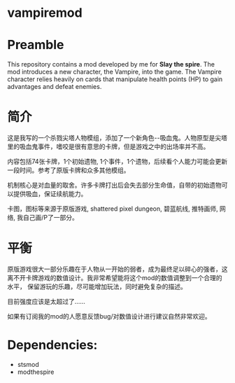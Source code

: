 # vampiremod

# Preamble

This repository contains a mod developed by me for **Slay the spire**. The mod introduces a new character, the Vampire,
into the game. The Vampire character relies heavily on cards that manipulate health points (HP) to gain
advantages and defeat enemies.

# 简介

这是我写的一个杀戮尖塔人物模组，添加了一个新角色--吸血鬼。人物原型是尖塔里的吸血鬼事件，嗜咬是很有意思的卡牌，但是游戏之中的出场率并不高。

内容包括74张卡牌，1个初始遗物, 1个事件，1个遗物，后续看个人能力可能会更新一段时间。参考了原版卡牌和众多其他模组。

机制核心是对血量的取舍。许多卡牌打出后会失去部分生命值，自带的初始遗物可以提供吸血，保证续航能力。

卡图，图标等来源于原版游戏, shattered pixel dungeon, 碧蓝航线, 推特画师, 网络, 我自己画/P了一部分。

# 平衡

原版游戏很大一部分乐趣在于人物从一开始的弱者，成为最终足以碎心的强者，这离不开卡牌游戏的数值设计。我非常希望能将这个mod的数值调整到一个合理的水平，
保留游玩的乐趣，尽可能增加玩法，同时避免复杂的描述。

目前强度应该是太超过了……

如果有订阅我的mod的人愿意反馈bug/对数值设计进行建议自然非常欢迎。

# Dependencies:

- stsmod
- modthespire

